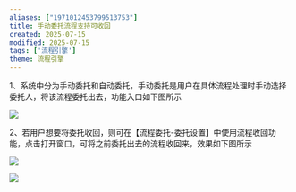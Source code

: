 ```yaml
---
aliases: ["1971012453799513753"]
title: 手动委托流程支持可收回
created: 2025-07-15
modified: 2025-07-15
tags: ['流程引擎']
theme: 流程引擎
---
```


1、系统中分为手动委托和自动委托，手动委托是用户在具体流程处理时手动选择委托人，将该流程委托出去，功能入口如下图所示

![](90f6f4ffec08894a382032d8756d5e4f.jpg)

2、若用户想要将委托收回，则可在【流程委托-委托设置】中使用流程收回功能，点击打开窗口，可将之前委托出去的流程收回来，效果如下图所示

![](a53f6f0a1eb44e4453d880ac68b6f7ff.jpg)

![](d681bf8e04fa03bb58f393157f4d4d08.jpg)